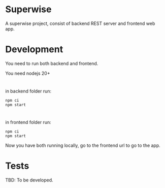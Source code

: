 # Superwise
A superwise project, consist of backend REST server and frontend web app.

# Development

You need to run both backend and frontend.

You need nodejs 20+
# 
in backend folder run:


```
npm ci
npm start
```
# 
in frontend folder run:


```
npm ci
npm start
```

Now you have both running locally, go to the frontend url to go to the app.

# Tests
TBD: To be developed.